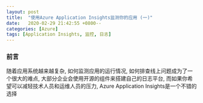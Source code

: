 ```yaml
---
layout: post
title:  "使用Azure Application Insights监测你的应用 (一)"
date:   2020-02-29 21:42:55 +0800--
categories: [Azure]
tags: [Application Insights, 监控, 日志]  
---
```


### 前言
随着应用系统越来越复杂, 如何监测应用的运行情况, 如何排查线上问题成为了一个很大的难点, 大部分企业会使用开源的组件来搭建自己的日志平台, 而如果你希望可以减轻技术人员和运维人员的压力, Azure Application Insights是一个不错的选择